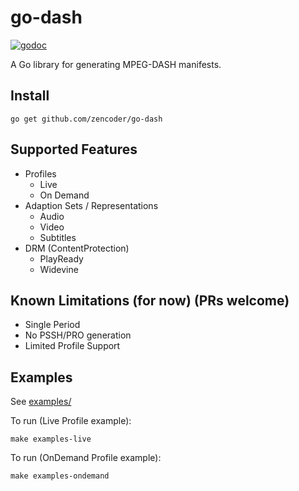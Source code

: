 # go-dash

[![godoc](https://godoc.org/github.com/zencoder/go-dash?status.svg)](http://godoc.org/github.com/zencoder/go-dash)

A Go library for generating MPEG-DASH manifests.

Install
-------

	go get github.com/zencoder/go-dash

Supported Features
-------

* Profiles
  * Live
  * On Demand
* Adaption Sets / Representations
  * Audio
  * Video
  * Subtitles
* DRM (ContentProtection)
  * PlayReady
  * Widevine

Known Limitations (for now) (PRs welcome)
--------
* Single Period
* No PSSH/PRO generation
* Limited Profile Support

Examples
--------

See [examples/](https://github.com/zencoder/go-dash/tree/master/examples)

To run (Live Profile example):
```
make examples-live
```

To run (OnDemand Profile example):
```
make examples-ondemand
```
